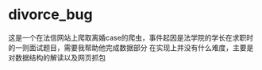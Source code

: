 # divorce_bug
 这是一个在法信网站上爬取离婚case的爬虫，事件起因是法学院的学长在求职时的一则面试题目，需要我帮助他完成数据部分
 在实现上并没有什么难度，主要是对数据结构的解读以及网页抓包

